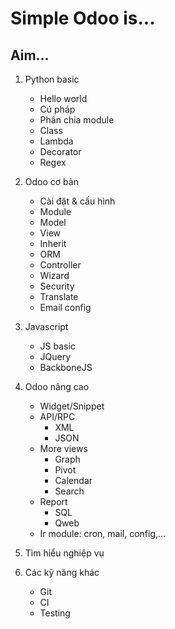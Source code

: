# Simple Odoo is...

## Aim...

1. Python basic
    - Hello world
    - Cú pháp
    - Phân chia module
    - Class
    - Lambda
    - Decorator
    - Regex
    
2. Odoo cơ bản
    - Cài đặt & cấu hình
    - Module
    - Model
    - View
    - Inherit
    - ORM
    - Controller
    - Wizard
    - Security
    - Translate
    - Email config
    
3. Javascript
    - JS basic
    - JQuery
    - BackboneJS
    
4. Odoo nâng cao
    - Widget/Snippet
    - API/RPC
      - XML
      - JSON
    - More views
      - Graph
      - Pivot
      - Calendar
      - Search
    - Report
      - SQL
      - Qweb
    - Ir module: cron, mail, config,...
    
5. Tìm hiểu nghiệp vụ

6. Các kỹ năng khác
    - Git
    - CI
    - Testing
